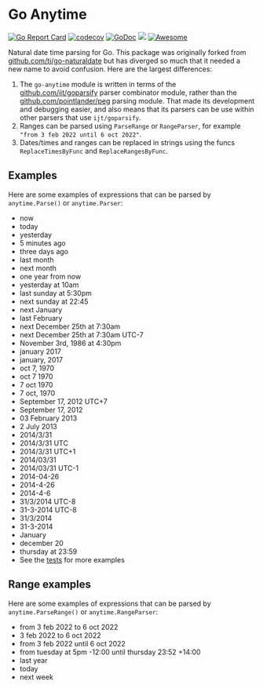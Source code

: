 # Go Anytime

[![Go Report Card](https://goreportcard.com/badge/github.com/ijt/go-anytime)](https://goreportcard.com/report/github.com/ijt/go-anytime)
[![codecov](https://codecov.io/gh/ijt/go-anytime/branch/main/graph/badge.svg?token=GA1TIU7OHK)](https://codecov.io/gh/ijt/go-anytime)
[![GoDoc](https://godoc.org/github.com/ijt/go-anytime?status.svg)](https://godoc.org/github.com/ijt/go-anytime)
![](https://img.shields.io/badge/license-MIT-blue.svg)
[![Awesome](https://cdn.rawgit.com/avelino/awesome/d7305f38d29fed78fa85652e3a63e154dd8e8829/media/badge.svg)](https://github.com/avelino/awesome-go#date-and-time)

Natural date time parsing for Go. This package was originally forked from
[github.com/tj/go-naturaldate](https://github.com/tj/go-naturaldate) but has diverged so much that it needed a new name
to avoid confusion. Here are the largest differences:

1. The `go-anytime` module is written in terms of the [github.com/ijt/goparsify](https://github.com/ijt/goparsify) parser combinator module, rather than the [github.com/pointlander/peg](https://github.com/pointlander/peg) parsing module. That made its development and debugging easier, and also means that its parsers can be use within other parsers that use `ijt/goparsify`.
2. Ranges can be parsed using `ParseRange` or `RangeParser`, for example `"from 3 feb 2022 until 6 oct 2022"`.
3. Dates/times and ranges can be replaced in strings using the funcs `ReplaceTimesByFunc` and `ReplaceRangesByFunc`.

## Examples

Here are some examples of expressions that can be parsed by `anytime.Parse()` or `anytime.Parser`:

- now
- today
- yesterday
- 5 minutes ago
- three days ago
- last month
- next month
- one year from now
- yesterday at 10am
- last sunday at 5:30pm
- next sunday at 22:45
- next January
- last February
- next December 25th at 7:30am
- next December 25th at 7:30am UTC-7
- November 3rd, 1986 at 4:30pm
- january 2017
- january, 2017
- oct 7, 1970
- oct 7 1970
- 7 oct 1970
- 7 oct, 1970
- September 17, 2012 UTC+7
- September 17, 2012
- 03 February 2013
- 2 July 2013
- 2014/3/31
- 2014/3/31 UTC
- 2014/3/31 UTC+1
- 2014/03/31
- 2014/03/31 UTC-1
- 2014-04-26
- 2014-4-26
- 2014-4-6
- 31/3/2014 UTC-8
- 31-3-2014 UTC-8
- 31/3/2014
- 31-3-2014
- January
- december 20
- thursday at 23:59
- See the [tests](./anytime_test.go) for more examples

## Range examples

Here are some examples of expressions that can be parsed by `anytime.ParseRange()` or `anytime.RangeParser`:

- from 3 feb 2022 to 6 oct 2022
- 3 feb 2022 to 6 oct 2022
- from 3 feb 2022 until 6 oct 2022
- from tuesday at 5pm -12:00 until thursday 23:52 +14:00
- last year
- today
- next week
